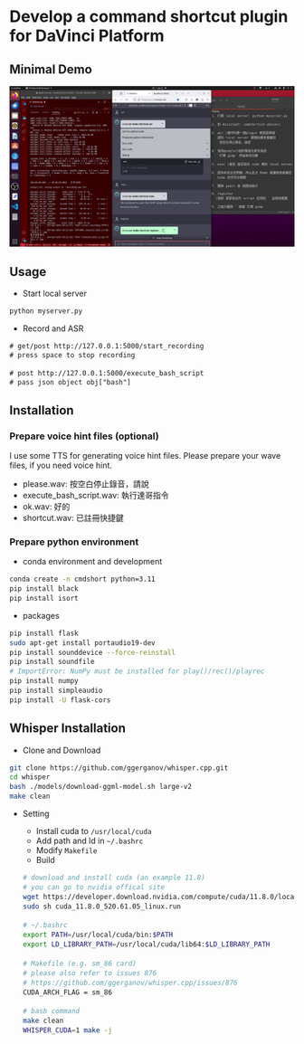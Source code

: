 # Develop a command shortcut plugin for DaVinci Platform 

## Minimal Demo

[![Watch the video](demo.png)](demo.mp4)


## Usage

* Start local server

```bash
python myserver.py
```

* Record and ASR

```text
# get/post http://127.0.0.1:5000/start_recording
# press space to stop recording

# post http://127.0.0.1:5000/execute_bash_script
# pass json object obj["bash"]
```

## Installation

### Prepare voice hint files (optional)

I use some TTS for generating voice hint files.
Please prepare your wave files, if you need voice hint.

* please.wav: 按空白停止錄音，請說
* execute_bash_script.wav: 執行達哥指令
* ok.wav: 好的
* shortcut.wav: 已註冊快捷鍵

### Prepare python environment

* conda environment and development

```bash
conda create -n cmdshort python=3.11
pip install black
pip install isort
```

* packages

```bash
pip install flask
sudo apt-get install portaudio19-dev
pip install sounddevice --force-reinstall
pip install soundfile
# ImportError: NumPy must be installed for play()/rec()/playrec
pip install numpy
pip install simpleaudio
pip install -U flask-cors
```

## Whisper Installation

* Clone and Download

```bash
git clone https://github.com/ggerganov/whisper.cpp.git
cd whisper
bash ./models/download-ggml-model.sh large-v2
make clean
```

* Setting
  * Install cuda to `/usr/local/cuda`
  * Add path and ld in `~/.bashrc`
  * Modify `Makefile`
  * Build

  ```bash
  # download and install cuda (an example 11.8)
  # you can go to nvidia offical site
  wget https://developer.download.nvidia.com/compute/cuda/11.8.0/local_installers/cuda_11.8.0_520.61.05_linux.run
  sudo sh cuda_11.8.0_520.61.05_linux.run

  # ~/.bashrc
  export PATH=/usr/local/cuda/bin:$PATH
  export LD_LIBRARY_PATH=/usr/local/cuda/lib64:$LD_LIBRARY_PATH

  # Makefile (e.g. sm_86 card)
  # please also refer to issues 876
  # https://github.com/ggerganov/whisper.cpp/issues/876
  CUDA_ARCH_FLAG = sm_86

  # bash command
  make clean
  WHISPER_CUDA=1 make -j
  ```
